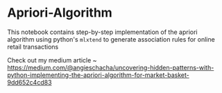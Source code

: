 # Apriori-Algorithm
This notebook contains step-by-step implementation of the apriori algorithm using python's `mlxtend` to generate association rules for online retail transactions

Check out my medium article ~ https://medium.com/@angieschacha/uncovering-hidden-patterns-with-python-implementing-the-apriori-algorithm-for-market-basket-9dd652c4cd83
